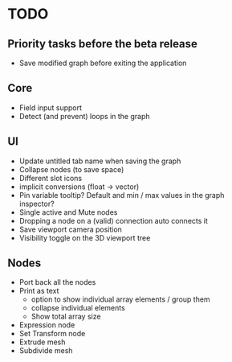 # TODO

## Priority tasks before the beta release
+ Save modified graph before exiting the application

## Core
+ Field input support
+ Detect (and prevent) loops in the graph

## UI
+ Update untitled tab name when saving the graph
+ Collapse nodes (to save space)
+ Different slot icons
+ implicit conversions (float -> vector)
+ Pin variable tooltip? Default and min / max values in the graph inspector?
+ Single active and Mute nodes
+ Dropping a node on a (valid) connection auto connects it
+ Save viewport camera position
+ Visibility toggle on the 3D viewport tree


## Nodes
+ Port back all the nodes
+ Print as text
	- option to show individual array elements / group them
	- collapse individual elements
	- Show total array size
+ Expression node
+ Set Transform node
+ Extrude mesh
+ Subdivide mesh
